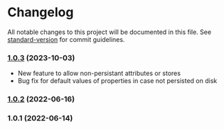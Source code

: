 # Changelog

All notable changes to this project will be documented in this file. See [standard-version](https://github.com/conventional-changelog/standard-version) for commit guidelines.

### [1.0.3](https://github.com/charlesgael/tauri-pinia/compare/v1.0.1...v1.0.3) (2023-10-03)
- New feature to allow non-persistant attributes or stores
- Bug fix for default values of properties in case not persisted on disk

### [1.0.2](https://github.com/charlesgael/tauri-pinia/compare/v1.0.1...v1.0.2) (2022-06-16)

### 1.0.1 (2022-06-14)
